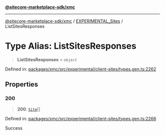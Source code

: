 [**@sitecore-marketplace-sdk/xmc**](../../../../README.md)

***

[@sitecore-marketplace-sdk/xmc](../../../../README.md) / [EXPERIMENTAL\_Sites](../README.md) / ListSitesResponses

# Type Alias: ListSitesResponses

> **ListSitesResponses** = `object`

Defined in: [packages/xmc/src/experimental/client-sites/types.gen.ts:2262](https://github.com/Sitecore/marketplace-sdk/blob/main/packages/xmc/src/experimental/client-sites/types.gen.ts#L2262)

## Properties

### 200

> **200**: [`Site`](Site.md)[]

Defined in: [packages/xmc/src/experimental/client-sites/types.gen.ts:2266](https://github.com/Sitecore/marketplace-sdk/blob/main/packages/xmc/src/experimental/client-sites/types.gen.ts#L2266)

Success
